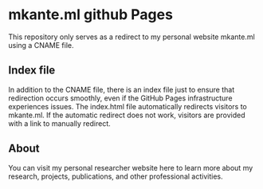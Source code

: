 # mkante.ml github Pages
This repository only serves as a redirect to my personal website mkante.ml using a CNAME file.

## Index file
In addition to the CNAME file, there is an index file just to ensure that redirection occurs smoothly, even if the GitHub Pages infrastructure experiences issues. The index.html file automatically redirects visitors to mkante.ml. If the automatic redirect does not work, visitors are provided with a link to manually redirect.

## About
You can visit my personal researcher website here to learn more about my research, projects, publications, and other professional activities.
